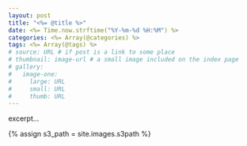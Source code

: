 ```yaml
---
layout: post
title: "<%= @title %>"
date: <%= Time.now.strftime("%Y-%m-%d %H:%M") %>
categories: <%= Array(@categories) %>
tags: <%= Array(@tags) %>
# source: URL # if post is a link to some place
# thumbnail: image-url # a small image included on the index page
# gallery:
#   image-one:
#     large: URL
#     small: URL
#     thumb: URL
---
```

excerpt...

{% assign s3_path = site.images.s3path %}
